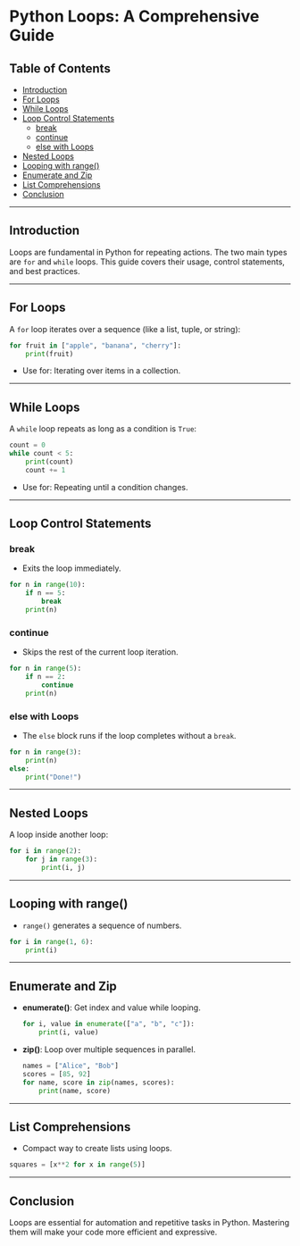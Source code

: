# Python Loops: A Comprehensive Guide

## Table of Contents

- [Introduction](#introduction)
- [For Loops](#for-loops)
- [While Loops](#while-loops)
- [Loop Control Statements](#loop-control-statements)
  - [break](#break)
  - [continue](#continue)
  - [else with Loops](#else-with-loops)
- [Nested Loops](#nested-loops)
- [Looping with range()](#looping-with-range)
- [Enumerate and Zip](#enumerate-and-zip)
- [List Comprehensions](#list-comprehensions)
- [Conclusion](#conclusion)

---

## Introduction

Loops are fundamental in Python for repeating actions. The two main types are `for` and `while` loops. This guide covers their usage, control statements, and best practices.

---

## For Loops

A `for` loop iterates over a sequence (like a list, tuple, or string):

```python
for fruit in ["apple", "banana", "cherry"]:
    print(fruit)
```

- Use for: Iterating over items in a collection.

---

## While Loops

A `while` loop repeats as long as a condition is `True`:

```python
count = 0
while count < 5:
    print(count)
    count += 1
```

- Use for: Repeating until a condition changes.

---

## Loop Control Statements

### break

- Exits the loop immediately.

```python
for n in range(10):
    if n == 5:
        break
    print(n)
```

### continue

- Skips the rest of the current loop iteration.

```python
for n in range(5):
    if n == 2:
        continue
    print(n)
```

### else with Loops

- The `else` block runs if the loop completes without a `break`.

```python
for n in range(3):
    print(n)
else:
    print("Done!")
```

---

## Nested Loops

A loop inside another loop:

```python
for i in range(2):
    for j in range(3):
        print(i, j)
```

---

## Looping with range()

- `range()` generates a sequence of numbers.

```python
for i in range(1, 6):
    print(i)
```

---

## Enumerate and Zip

- **enumerate()**: Get index and value while looping.
  ```python
  for i, value in enumerate(["a", "b", "c"]):
      print(i, value)
  ```
- **zip()**: Loop over multiple sequences in parallel.
  ```python
  names = ["Alice", "Bob"]
  scores = [85, 92]
  for name, score in zip(names, scores):
      print(name, score)
  ```

---

## List Comprehensions

- Compact way to create lists using loops.

```python
squares = [x**2 for x in range(5)]
```

---

## Conclusion

Loops are essential for automation and repetitive tasks in Python. Mastering them will make your code more efficient and expressive.

